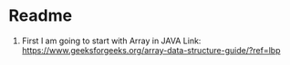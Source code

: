 # Readme
1. First I am going to start with Array in JAVA
Link: https://www.geeksforgeeks.org/array-data-structure-guide/?ref=lbp

